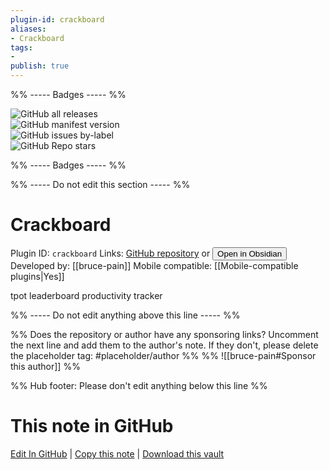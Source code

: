 ```yaml
---
plugin-id: crackboard
aliases:
- Crackboard
tags: 
- 
publish: true
---
```


%% ----- Badges ----- %%

![GitHub all releases](https://img.shields.io/github/downloads/bruce-pain/crackboard-obsidian/total?color=573E7A&logo=github&style=for-the-badge)   
![GitHub manifest version](https://img.shields.io/github/manifest-json/v/bruce-pain/crackboard-obsidian?color=573E7A&logo=github&style=for-the-badge)   
![GitHub issues by-label](https://img.shields.io/github/issues/bruce-pain/crackboard-obsidian/help%20wanted?color=573E7A&logo=github&style=for-the-badge)   
![GitHub Repo stars](https://img.shields.io/github/stars/bruce-pain/crackboard-obsidian?color=573E7A&logo=github&style=for-the-badge)

%% ----- Badges ----- %%

%% ----- Do not edit this section ----- %%

# Crackboard

Plugin ID: `crackboard`
Links: [GitHub repository](https://github.com/bruce-pain/crackboard-obsidian) or [<button id=HH>Open in Obsidian</button>](obsidian://show-plugin?id=crackboard)
Developed by: [[bruce-pain]]
Mobile compatible: [[Mobile-compatible plugins|Yes]]

tpot leaderboard productivity tracker

%% ----- Do not edit anything above this line ----- %% 

%% Does the repository or author have any sponsoring links? Uncomment the next line and add them to the author's note. If they don't, please delete the placeholder tag: #placeholder/author %%
%% ![[bruce-pain#Sponsor this author]] %%

%% Hub footer: Please don't edit anything below this line %%

# This note in GitHub

<span class="git-footer">[Edit In GitHub](https://github.dev/obsidian-community/obsidian-hub/blob/main/02%20-%20Community%20Expansions/02.05%20All%20Community%20Expansions/Plugins/crackboard.md "git-hub-edit-note") | [Copy this note](https://raw.githubusercontent.com/obsidian-community/obsidian-hub/main/02%20-%20Community%20Expansions/02.05%20All%20Community%20Expansions/Plugins/crackboard.md "git-hub-copy-note") | [Download this vault](https://github.com/obsidian-community/obsidian-hub/archive/refs/heads/main.zip "git-hub-download-vault") </span>
